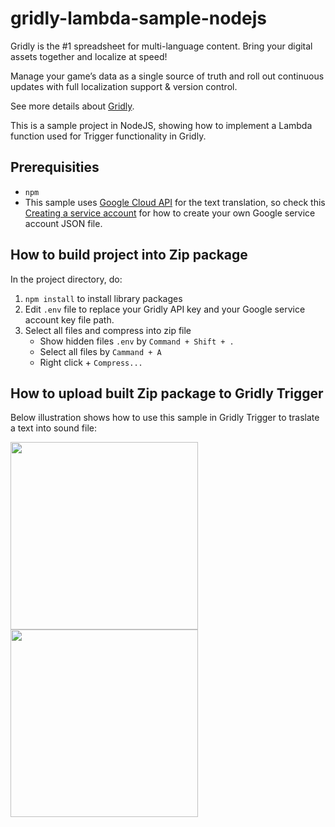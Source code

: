 # gridly-lambda-sample-nodejs

Gridly is the #1 spreadsheet for multi-language content. Bring your digital assets together and localize at speed!

Manage your game’s data as a single source of truth and roll out continuous updates with full localization support & version control.

See more details about [Gridly](https://www.gridly.com/).

This is a sample project in NodeJS, showing how to implement a Lambda function used for Trigger functionality in Gridly.

## Prerequisities

* `npm`
* This sample uses [Google Cloud API](https://cloud.google.com/apis) for the text translation, so check this [Creating a service account](https://cloud.google.com/docs/authentication/getting-started#creating_a_service_account) for how to create your own Google service account JSON file.

## How to build project into Zip package

In the project directory, do:

1. `npm install` to install library packages
2. Edit `.env` file to replace your Gridly API key and your Google service account key file path.
3. Select all files and compress into zip file
    * Show hidden files `.env` by `Command + Shift + .`
    * Select all files by `Cammand + A`
    * Right click + `Compress...`

## How to upload built Zip package to Gridly Trigger

Below illustration shows how to use this sample in Gridly Trigger to traslate a text into sound file:

<img src="https://www.gridly.com/upload-data/how_to_add_trigger.png" width="300" />

<img src="https://www.gridly.com/upload-data/how_to_add_lambda_function.png" width="300" />


